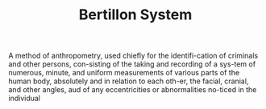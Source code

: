 ---
title: Bertillon System
letter: B
permalink: "/definitions/bertillon-system.html"
body: A method of anthropometry, used chiefly for the identifi-cation of criminals
  and other persons, con-sisting of the taking and recording of a sys-tem of numerous,
  minute, and uniform measurements of various parts of the human body, absolutely
  and in relation to each oth-er, the facial, cranial, and other angles, aud of any
  eccentricities or abnormalities no-ticed in the individual
published_at: '2018-07-07'
source: Black's Law Dictionary
layout: post
---